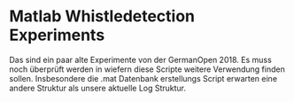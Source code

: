 # Matlab Whistledetection Experiments
Das sind ein paar alte Experimente von der GermanOpen 2018. Es muss noch überprüft werden in wiefern diese Scripte weitere Verwendung finden sollen. Insbesondere die .mat Datenbank erstellungs Script erwarten eine andere Struktur als unsere aktuelle Log Struktur. 

